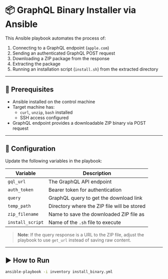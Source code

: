 # 📦 GraphQL Binary Installer via Ansible

This Ansible playbook automates the process of:

1. Connecting to a GraphQL endpoint (`apple.com`)
2. Sending an authenticated GraphQL POST request
3. Downloading a ZIP package from the response
4. Extracting the package
5. Running an installation script (`install.sh`) from the extracted directory

---

## 🧾 Prerequisites

- Ansible installed on the control machine
- Target machine has:
  - `curl`, `unzip`, `bash` installed
  - SSH access configured
- GraphQL endpoint provides a downloadable ZIP binary via POST request

---

## 🔧 Configuration

Update the following variables in the playbook:

| Variable        | Description                                    |
|----------------|------------------------------------------------|
| `gql_url`       | The GraphQL API endpoint                      |
| `auth_token`    | Bearer token for authentication               |
| `query`         | GraphQL query to get the download link        |
| `temp_path`     | Directory where the ZIP file will be stored   |
| `zip_filename`  | Name to save the downloaded ZIP file as       |
| `install_script`| Name of the `.sh` file to execute             |

> **Note**: If the query response is a URL to the ZIP file, adjust the playbook to use `get_url` instead of saving raw content.

---

## ▶️ How to Run

```bash
ansible-playbook -i inventory install_binary.yml
